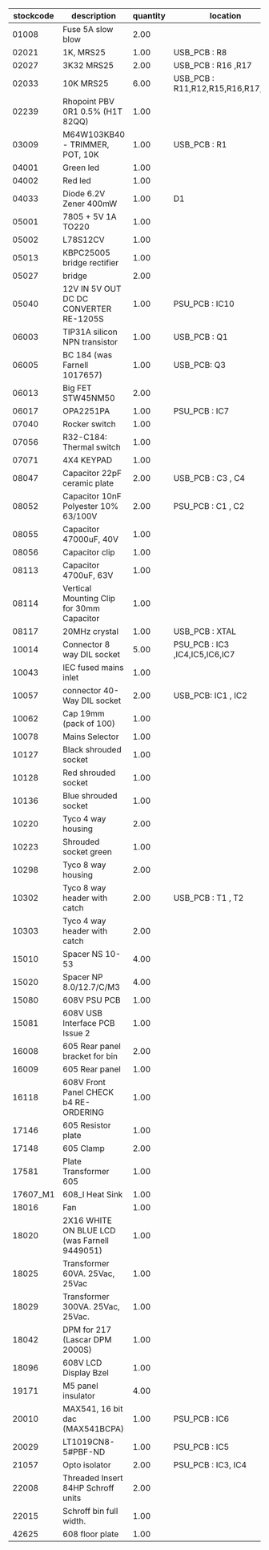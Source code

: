 |stockcode|description|quantity|location|
|---------|-----------|--------|--------|
|01008|Fuse 5A slow blow|2.00||
|02021|1K, MRS25|1.00|USB_PCB : R8|
|02027|3K32 MRS25|2.00|USB_PCB : R16 ,R17|
|02033|10K MRS25|6.00|USB_PCB : R11,R12,R15,R16,R17,R20|
|02239|Rhopoint PBV 0R1 0.5% (H1T 82QQ)|1.00||
|03009|M64W103KB40 - TRIMMER, POT, 10K|1.00|USB_PCB : R1|
|04001|Green led|1.00||
|04002|Red led|1.00||
|04033|Diode 6.2V Zener 400mW|1.00|D1|
|05001|7805 + 5V 1A TO220|1.00||
|05002|L78S12CV|1.00||
|05013|KBPC25005 bridge rectifier|1.00||
|05027|bridge|2.00||
|05040|12V IN 5V OUT DC DC CONVERTER RE-1205S|1.00|PSU_PCB : IC10|
|06003|TIP31A silicon NPN transistor|1.00|USB_PCB : Q1|
|06005|BC 184 (was Farnell 1017657)|1.00|USB_PCB: Q3|
|06013|Big FET  STW45NM50|2.00||
|06017|OPA2251PA|1.00|PSU_PCB : IC7|
|07040|Rocker switch|1.00||
|07056|R32-C184: Thermal switch|1.00||
|07071|4X4 KEYPAD|1.00||
|08047|Capacitor 22pF ceramic plate|2.00|USB_PCB : C3 , C4|
|08052|Capacitor 10nF Polyester 10% 63/100V|2.00|PSU_PCB : C1 , C2|
|08055|Capacitor 47000uF, 40V|1.00||
|08056|Capacitor clip|1.00||
|08113|Capacitor 4700uF, 63V|1.00||
|08114|Vertical Mounting Clip for 30mm Capacitor|1.00||
|08117|20MHz crystal|1.00|USB_PCB : XTAL|
|10014|Connector 8 way DIL socket|5.00|PSU_PCB : IC3 ,IC4,IC5,IC6,IC7|
|10043|IEC fused mains inlet|1.00||
|10057|connector 40-Way DIL socket|2.00|USB_PCB: IC1 , IC2|
|10062|Cap 19mm (pack of 100)|1.00||
|10078|Mains Selector|1.00||
|10127|Black shrouded socket|1.00||
|10128|Red shrouded socket|1.00||
|10136|Blue shrouded socket|1.00||
|10220|Tyco 4 way housing|2.00||
|10223|Shrouded socket green|1.00||
|10298|Tyco 8 way housing|2.00||
|10302|Tyco 8 way header with catch|2.00|USB_PCB : T1 , T2|
|10303|Tyco 4 way header with catch|2.00||
|15010|Spacer NS 10-53|4.00||
|15020|Spacer NP 8.0/12.7/C/M3|4.00||
|15080|608V PSU PCB|1.00||
|15081|608V USB Interface PCB Issue 2|1.00||
|16008|605 Rear panel bracket for bin|2.00||
|16009|605 Rear panel|1.00||
|16118|608V Front Panel  CHECK b4 RE-ORDERING|1.00||
|17146|605 Resistor plate|1.00||
|17148|605 Clamp|2.00||
|17581|Plate Transformer 605|1.00||
|17607_M1|608_I Heat Sink|1.00||
|18016|Fan|1.00||
|18020|2X16 WHITE ON BLUE LCD (was Farnell 9449051)|1.00||
|18025|Transformer 60VA. 25Vac, 25Vac|1.00||
|18029|Transformer 300VA. 25Vac, 25Vac.|1.00||
|18042|DPM for 217 (Lascar DPM 2000S)|1.00||
|18096|608V LCD Display Bzel|1.00||
|19171|M5 panel insulator|4.00||
|20010|MAX541, 16 bit dac (MAX541BCPA)|1.00|PSU_PCB : IC6|
|20029|LT1019CN8-5#PBF-ND|1.00|PSU_PCB : IC5|
|21057|Opto isolator|2.00|PSU_PCB : IC3, IC4|
|22008|Threaded Insert 84HP Schroff units|2.00||
|22015|Schroff bin full width.|1.00||
|42625|608 floor plate|1.00||

